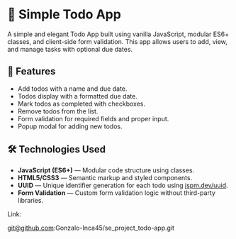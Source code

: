 # 📝 Simple Todo App

A simple and elegant Todo App built using vanilla JavaScript, modular ES6+ classes, and client-side form validation. This app allows users to add, view, and manage tasks with optional due dates.

## 📌 Features

- Add todos with a name and due date.
- Todos display with a formatted due date.
- Mark todos as completed with checkboxes.
- Remove todos from the list.
- Form validation for required fields and proper input.
- Popup modal for adding new todos.

## 🛠️ Technologies Used

- **JavaScript (ES6+)** — Modular code structure using classes.
- **HTML5/CSS3** — Semantic markup and styled components.
- **UUID** — Unique identifier generation for each todo using [jspm.dev/uuid](https://jspm.dev/uuid).
- **Form Validation** — Custom form validation logic without third-party libraries.

Link:

git@github.com:Gonzalo-Inca45/se_project_todo-app.git
